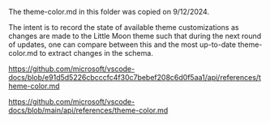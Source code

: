 The theme-color.md in this folder was copied on 9/12/2024.

The intent is to record the state of available theme customizations as changes are made to the Little Moon theme such that during the next round of updates, one can compare between this and the most up-to-date theme-color.md to extract changes in the schema.

https://github.com/microsoft/vscode-docs/blob/e91d5d5226cbcccfc4f30c7bebef208c6d0f5aa1/api/references/theme-color.md

https://github.com/microsoft/vscode-docs/blob/main/api/references/theme-color.md
